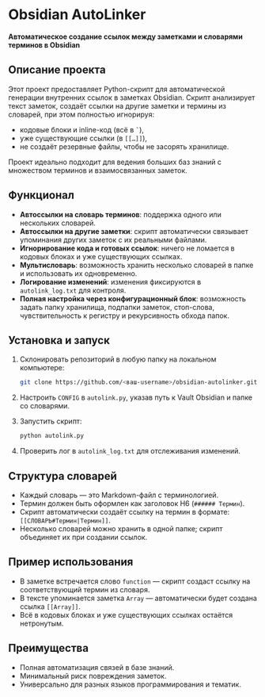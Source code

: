 # Obsidian AutoLinker

**Автоматическое создание ссылок между заметками и словарями терминов в Obsidian**

## Описание проекта

Этот проект предоставляет Python-скрипт для автоматической генерации внутренних ссылок в заметках Obsidian. Скрипт анализирует текст заметок, создаёт ссылки на другие заметки и термины из словарей, при этом полностью игнорируя:

* кодовые блоки и inline-код (всё в `` ` ``),
* уже существующие ссылки (в `[[…]]`),
* не создаёт резервные файлы, чтобы не засорять хранилище.

Проект идеально подходит для ведения больших баз знаний с множеством терминов и взаимосвязанных заметок.

## Функционал

* **Автоссылки на словарь терминов**: поддержка одного или нескольких словарей.
* **Автоссылки на другие заметки**: скрипт автоматически связывает упоминания других заметок с их реальными файлами.
* **Игнорирование кода и готовых ссылок**: ничего не ломается в кодовых блоках и уже существующих ссылках.
* **Мультисловарь**: возможность хранить несколько словарей в папке и использовать их одновременно.
* **Логирование изменений**: изменения фиксируются в `autolink_log.txt` для контроля.
* **Полная настройка через конфигурационный блок**: возможность задать папку хранилища, подпапки заметок, стоп-слова, чувствительность к регистру и рекурсивность обхода папок.

## Установка и запуск

1. Склонировать репозиторий в любую папку на локальном компьютере:

   ```bash
   git clone https://github.com/<ваш-username>/obsidian-autolinker.git
   ```
2. Настроить `CONFIG` в `autolink.py`, указав путь к Vault Obsidian и папке со словарями.
3. Запустить скрипт:

   ```bash
   python autolink.py
   ```
4. Проверить лог в `autolink_log.txt` для отслеживания изменений.

## Структура словарей

* Каждый словарь — это Markdown-файл с терминологией.
* Термин должен быть оформлен как заголовок H6 (`###### Термин`).
* Скрипт автоматически создаёт ссылку на термин в формате: `[[СЛОВАРЬ#Термин|Термин]]`.
* Несколько словарей можно хранить в одной папке; скрипт объединяет их при создании ссылок.

## Пример использования

* В заметке встречается слово `function` — скрипт создаст ссылку на соответствующий термин из словаря.
* В тексте упоминается заметка `Array` — автоматически будет создана ссылка `[[Array]]`.
* Всё в кодовых блоках и уже существующих ссылках остаётся нетронутым.

## Преимущества

* Полная автоматизация связей в базе знаний.
* Минимальный риск повреждения заметок.
* Универсально для разных языков программирования и тематик.


